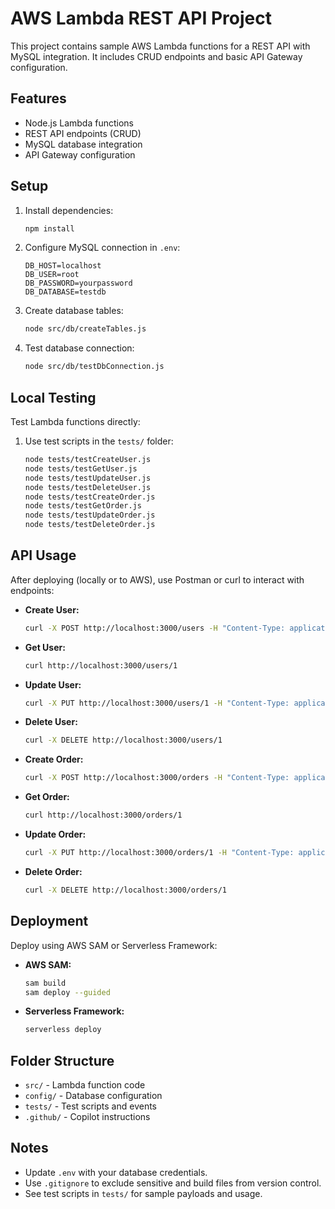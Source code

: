 # AWS Lambda REST API Project

This project contains sample AWS Lambda functions for a REST API with MySQL integration. It includes CRUD endpoints and basic API Gateway configuration.

## Features

- Node.js Lambda functions
- REST API endpoints (CRUD)
- MySQL database integration
- API Gateway configuration

## Setup

1. Install dependencies:
   ```sh
   npm install
   ```
2. Configure MySQL connection in `.env`:
   ```env
   DB_HOST=localhost
   DB_USER=root
   DB_PASSWORD=yourpassword
   DB_DATABASE=testdb
   ```
3. Create database tables:
   ```sh
   node src/db/createTables.js
   ```
4. Test database connection:
   ```sh
   node src/db/testDbConnection.js
   ```

## Local Testing

Test Lambda functions directly:

1. Use test scripts in the `tests/` folder:
   ```sh
   node tests/testCreateUser.js
   node tests/testGetUser.js
   node tests/testUpdateUser.js
   node tests/testDeleteUser.js
   node tests/testCreateOrder.js
   node tests/testGetOrder.js
   node tests/testUpdateOrder.js
   node tests/testDeleteOrder.js
   ```

## API Usage

After deploying (locally or to AWS), use Postman or curl to interact with endpoints:

- **Create User:**
  ```sh
  curl -X POST http://localhost:3000/users -H "Content-Type: application/json" -d '{"name":"John Doe","email":"john@example.com","age":30,"address":"123 Main St","phone":"1234567890"}'
  ```
- **Get User:**
  ```sh
  curl http://localhost:3000/users/1
  ```
- **Update User:**
  ```sh
  curl -X PUT http://localhost:3000/users/1 -H "Content-Type: application/json" -d '{"name":"Jane Doe","email":"jane@example.com","age":28,"address":"456 Main St","phone":"9876543210"}'
  ```
- **Delete User:**
  ```sh
  curl -X DELETE http://localhost:3000/users/1
  ```
- **Create Order:**
  ```sh
  curl -X POST http://localhost:3000/orders -H "Content-Type: application/json" -d '{"user_id":1,"product":"Book","amount":19.99}'
  ```
- **Get Order:**
  ```sh
  curl http://localhost:3000/orders/1
  ```
- **Update Order:**
  ```sh
  curl -X PUT http://localhost:3000/orders/1 -H "Content-Type: application/json" -d '{"product":"Pen","amount":9.99}'
  ```
- **Delete Order:**
  ```sh
  curl -X DELETE http://localhost:3000/orders/1
  ```

## Deployment

Deploy using AWS SAM or Serverless Framework:

- **AWS SAM:**
  ```sh
  sam build
  sam deploy --guided
  ```
- **Serverless Framework:**
  ```sh
  serverless deploy
  ```

## Folder Structure

- `src/` - Lambda function code
- `config/` - Database configuration
- `tests/` - Test scripts and events
- `.github/` - Copilot instructions

## Notes

- Update `.env` with your database credentials.
- Use `.gitignore` to exclude sensitive and build files from version control.
- See test scripts in `tests/` for sample payloads and usage.
